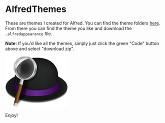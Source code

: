 # AlfredThemes

These are themes I created for Alfred. You can find the theme folders [here](https://www.dropbox.com/sh/e7pki2srlir0uq8/AAAassNJzf4KhjGWlZtdg4dia?dl=0). From there you can find the theme you like and download the `.alfredappearance` file.

**Note:** If you'd like all the themes, simply just click the green "Code" button above and select "download zip".

<img src="alfred_logo.png" width="200">

Enjoy!
